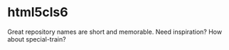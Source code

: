 # html5cls6
Great repository names are short and memorable. Need inspiration? How about special-train?
